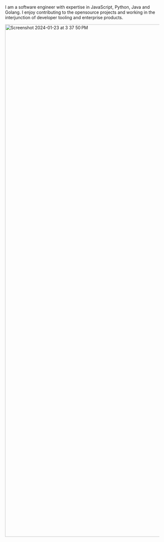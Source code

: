 I am a software engineer with expertise in JavaScript, Python, Java and Golang. I enjoy contributing to the opensource projects and working in the interjunction of developer tooling and enterprise products.

<img width="1670" alt="Screenshot 2024-01-23 at 3 37 50 PM" src="https://github.com/arunsathiya/portfolio/assets/18581859/1a41a979-6f8d-42b4-b437-a6b299322f89">
